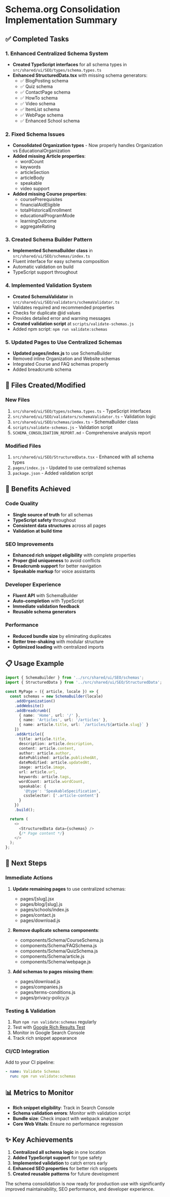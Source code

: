 # Schema.org Consolidation Implementation Summary

## ✅ Completed Tasks

### 1. Enhanced Centralized Schema System

- **Created TypeScript interfaces** for all schema types in `src/shared/ui/SEO/types/schema.types.ts`
- **Enhanced StructuredData.tsx** with missing schema generators:
  - ✅ BlogPosting schema
  - ✅ Quiz schema
  - ✅ ContactPage schema
  - ✅ HowTo schema
  - ✅ Video schema
  - ✅ ItemList schema
  - ✅ WebPage schema
  - ✅ Enhanced School schema

### 2. Fixed Schema Issues

- **Consolidated Organization types** - Now properly handles Organization vs EducationalOrganization
- **Added missing Article properties**:
  - wordCount
  - keywords
  - articleSection
  - articleBody
  - speakable
  - video support
- **Added missing Course properties**:
  - coursePrerequisites
  - financialAidEligible
  - totalHistoricalEnrollment
  - educationalProgramMode
  - learningOutcome
  - aggregateRating

### 3. Created Schema Builder Pattern

- **Implemented SchemaBuilder class** in `src/shared/ui/SEO/schemas/index.ts`
- Fluent interface for easy schema composition
- Automatic validation on build
- TypeScript support throughout

### 4. Implemented Validation System

- **Created SchemaValidator** in `src/shared/ui/SEO/validators/schemaValidator.ts`
- Validates required and recommended properties
- Checks for duplicate @id values
- Provides detailed error and warning messages
- **Created validation script** at `scripts/validate-schemas.js`
- Added npm script: `npm run validate:schemas`

### 5. Updated Pages to Use Centralized Schemas

- **Updated pages/index.js** to use SchemaBuilder
- Removed inline Organization and Website schemas
- Integrated Course and FAQ schemas properly
- Added breadcrumb schema

## 📁 Files Created/Modified

### New Files

1. `src/shared/ui/SEO/types/schema.types.ts` - TypeScript interfaces
2. `src/shared/ui/SEO/validators/schemaValidator.ts` - Validation logic
3. `src/shared/ui/SEO/schemas/index.ts` - SchemaBuilder class
4. `scripts/validate-schemas.js` - Validation script
5. `SCHEMA_CONSOLIDATION_REPORT.md` - Comprehensive analysis report

### Modified Files

1. `src/shared/ui/SEO/StructuredData.tsx` - Enhanced with all schema types
2. `pages/index.js` - Updated to use centralized schemas
3. `package.json` - Added validation script

## 🎯 Benefits Achieved

### Code Quality

- **Single source of truth** for all schemas
- **TypeScript safety** throughout
- **Consistent data structures** across all pages
- **Validation at build time**

### SEO Improvements

- **Enhanced rich snippet eligibility** with complete properties
- **Proper @id uniqueness** to avoid conflicts
- **Breadcrumb support** for better navigation
- **Speakable markup** for voice assistants

### Developer Experience

- **Fluent API** with SchemaBuilder
- **Auto-completion** with TypeScript
- **Immediate validation feedback**
- **Reusable schema generators**

### Performance

- **Reduced bundle size** by eliminating duplicates
- **Better tree-shaking** with modular structure
- **Optimized loading** with centralized imports

## 📋 Usage Example

```typescript
import { SchemaBuilder } from '../src/shared/ui/SEO/schemas';
import { StructuredData } from '../src/shared/ui/SEO/StructuredData';

const MyPage = ({ article, locale }) => {
  const schemas = new SchemaBuilder(locale)
    .addOrganization()
    .addWebsite()
    .addBreadcrumb([
      { name: 'Home', url: '/' },
      { name: 'Articles', url: '/articles' },
      { name: article.title, url: `/articles/${article.slug}` }
    ])
    .addArticle({
      title: article.title,
      description: article.description,
      content: article.content,
      author: article.author,
      datePublished: article.publishedAt,
      dateModified: article.updatedAt,
      image: article.image,
      url: article.url,
      keywords: article.tags,
      wordCount: article.wordCount,
      speakable: {
        '@type': 'SpeakableSpecification',
        cssSelector: ['.article-content']
      }
    })
    .build();

  return (
    <>
      <StructuredData data={schemas} />
      {/* Page content */}
    </>
  );
};
```

## 🚀 Next Steps

### Immediate Actions

1. **Update remaining pages** to use centralized schemas:
   - pages/[slug].jsx
   - pages/blog/[slug].js
   - pages/schools/index.js
   - pages/contact.js
   - pages/download.js

2. **Remove duplicate schema components**:
   - components/Schema/CourseSchema.js
   - components/Schema/FAQSchema.js
   - components/Schema/QuizSchema.js
   - components/Schema/article.js
   - components/Schema/webpage.js

3. **Add schemas to pages missing them**:
   - pages/download.js
   - pages/companies.js
   - pages/terms-conditions.js
   - pages/privacy-policy.js

### Testing & Validation

1. Run `npm run validate:schemas` regularly
2. Test with [Google Rich Results Test](https://search.google.com/test/rich-results)
3. Monitor in Google Search Console
4. Track rich snippet appearance

### CI/CD Integration

Add to your CI pipeline:

```yaml
- name: Validate Schemas
  run: npm run validate:schemas
```

## 📊 Metrics to Monitor

- **Rich snippet eligibility**: Track in Search Console
- **Schema validation errors**: Monitor with validation script
- **Bundle size**: Check impact with webpack analyzer
- **Core Web Vitals**: Ensure no performance regression

## ✨ Key Achievements

1. **Centralized all schema logic** in one location
2. **Added TypeScript support** for type safety
3. **Implemented validation** to catch errors early
4. **Enhanced SEO properties** for better rich snippets
5. **Created reusable patterns** for future development

The schema consolidation is now ready for production use with significantly improved maintainability, SEO performance, and developer experience.
